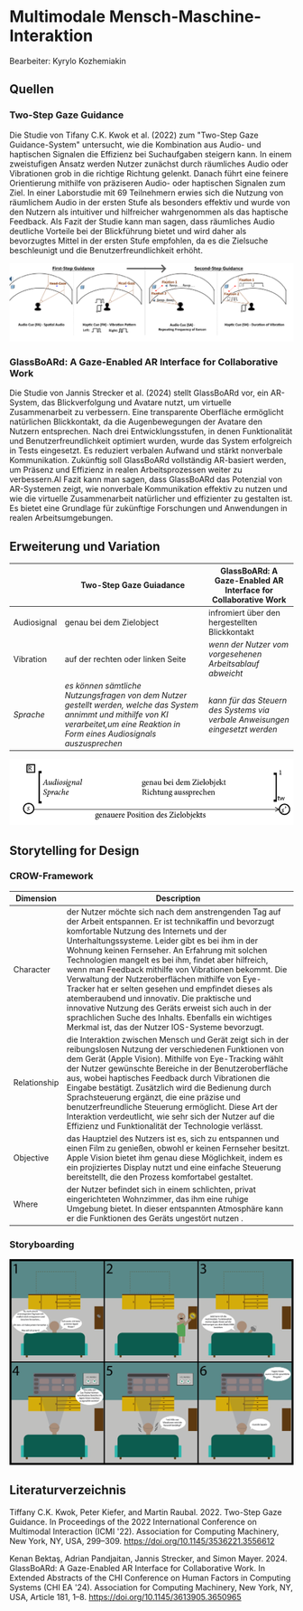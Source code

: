 # Multimodale Mensch-Maschine-Interaktion

Bearbeiter: Kyrylo Kozhemiakin

## Quellen

### Two-Step Gaze Guidance

Die Studie von Tifany C.K. Kwok et al. (2022) zum "Two-Step Gaze Guidance-System" untersucht, wie die Kombination aus Audio- und haptischen Signalen die Effizienz bei Suchaufgaben steigern kann. In einem zweistufigen Ansatz werden Nutzer zunächst durch räumliches Audio oder Vibrationen grob in die richtige Richtung gelenkt. Danach führt eine feinere Orientierung mithilfe von präziseren Audio- oder haptischen Signalen zum Ziel. In einer Laborstudie mit 69 Teilnehmern erwies sich die Nutzung von räumlichem Audio in der ersten Stufe als besonders effektiv und wurde von den Nutzern als intuitiver und hilfreicher wahrgenommen als das haptische Feedback. Als Fazit der Studie kann man sagen, dass räumliches Audio  deutliche Vorteile bei der Blickführung bietet und wird daher als bevorzugtes Mittel in der ersten Stufe empfohlen, da es die Zielsuche beschleunigt und die Benutzerfreundlichkeit erhöht.

![Abbildung einer multimodalen Interaktion mit Blick und ...](img/Heading_Picture_x3.png)

### GlassBoARd: A Gaze-Enabled AR Interface for Collaborative Work

Die Studie von Jannis Strecker et al. (2024) stellt GlassBoARd vor, ein AR-System, das Blickverfolgung und Avatare nutzt, um virtuelle Zusammenarbeit zu verbessern. Eine transparente Oberfläche ermöglicht natürlichen Blickkontakt, da die Augenbewegungen der Avatare den Nutzern entsprechen. Nach drei Entwicklungsstufen, in denen Funktionalität und Benutzerfreundlichkeit optimiert wurden, wurde das System erfolgreich in Tests eingesetzt. Es reduziert verbalen Aufwand und stärkt nonverbale Kommunikation. Zukünftig soll GlassBoARd vollständig AR-basiert werden, um Präsenz und Effizienz in realen Arbeitsprozessen weiter zu verbessern.Al Fazit kann man sagen, dass GlassBoARd das Potenzial von AR-Systemen zeigt, wie nonverbale Kommunikation effektiv zu nutzen und wie die virtuelle Zusammenarbeit natürlicher und effizienter zu gestalten ist. Es bietet eine Grundlage für zukünftige Forschungen und Anwendungen in realen Arbeitsumgebungen.

## Erweiterung und Variation

| | Two-Step Gaze Guiadance | GlassBoARd: A Gaze-Enabled AR Interface for Collaborative Work |
| --- | ---- | --- |
| Audiosignal | genau bei dem Zielobject | infromiert über den hergestellten Blickkontakt
| Vibration | auf der rechten oder linken Seite | _wenn der Nutzer vom vorgesehenen Arbeitsablauf abweicht_
| _Sprache_ | _es können sämtliche Nutzungsfragen von dem Nutzer gestellt werden, welche das System annimmt und mithilfe von KI verarbeitet,um eine Reaktion in Form eines Audiosignals auszusprechen_ | _kann für das Steuern des Systems via verbale Anweisungen eingesetzt werden_

![Abbildung des CARE-Modells](img/care_model_sprache.png)

## Storytelling for Design

### CROW-Framework

| Dimension    | Description |
| ------------ | ----------- |
| Character    | der Nutzer möchte sich nach dem anstrengenden Tag auf der Arbeit entspannen. Er ist technikaffin und bevorzugt komfortable Nutzung des Internets und der Unterhaltungssysteme. Leider gibt es bei ihm in der Wohnung keinen Fernseher. An Erfahrung mit solchen Technologien mangelt es bei ihm, findet aber hilfreich, wenn man Feedback mithilfe von Vibrationen bekommt. Die Verwaltung der Nutzeroberflächen mithilfe von Eye-Tracker hat er selten gesehen und empfindet dieses als atemberaubend und innovativ. Die praktische und innovative Nutzung des Geräts erweist sich auch in der sprachlichen Suche des Inhalts. Ebenfalls ein wichtiges Merkmal ist, das der Nutzer IOS-Systeme bevorzugt.    |
| Relationship | die Interaktion zwischen Mensch und Gerät zeigt sich in der reibungslosen Nutzung der verschiedenen Funktionen von dem Gerät (Apple Vision). Mithilfe von Eye-Tracking wählt der Nutzer gewünschte Bereiche in der Benutzeroberfläche aus, wobei haptisches Feedback durch Vibrationen die Eingabe bestätigt. Zusätzlich wird die Bedienung durch Sprachsteuerung ergänzt, die eine präzise und benutzerfreundliche Steuerung ermöglicht. Diese Art der Interaktion verdeutlicht, wie sehr sich der Nutzer auf die Effizienz und Funktionalität der Technologie verlässt.      |
| Objective    | das Hauptziel des Nutzers ist es, sich zu entspannen und einen Film zu genießen, obwohl er keinen Fernseher besitzt. Apple Vision bietet ihm genau diese Möglichkeit, indem es ein projiziertes Display nutzt und eine einfache Steuerung bereitstellt, die den Prozess komfortabel gestaltet.       |
| Where        | der Nutzer befindet sich in einem schlichten, privat eingerichteten Wohnzimmer, das ihm eine ruhige Umgebung bietet. In dieser entspannten Atmosphäre kann er die Funktionen des Geräts ungestört nutzen .      |

### Storyboarding

![KONZEPTION](img/mmi_03_konzeption_fertig_v2.png)

## Literaturverzeichnis

Tiffany C.K. Kwok, Peter Kiefer, and Martin Raubal. 2022. Two-Step Gaze Guidance. In Proceedings of 
the 2022 International Conference on Multimodal Interaction (ICMI '22). Association for Computing 
Machinery, New York, NY, USA, 299–309.
https://doi.org/10.1145/3536221.3556612

Kenan Bektaş, Adrian Pandjaitan, Jannis Strecker, and Simon Mayer. 2024. GlassBoARd: A Gaze-Enabled AR Interface for Collaborative Work. In Extended Abstracts of the CHI Conference on Human Factors in Computing Systems (CHI EA '24). Association for Computing Machinery, New York, NY, USA, Article 181, 1–8. 
https://doi.org/10.1145/3613905.3650965




